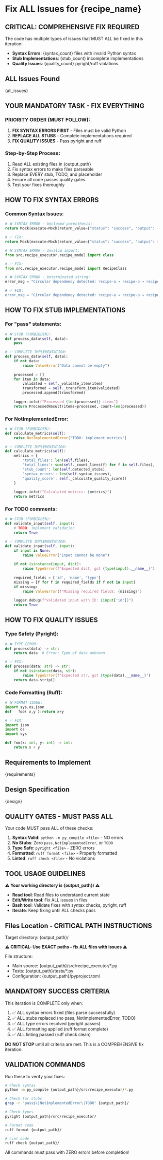 # Fix ALL Issues for {recipe_name}

## CRITICAL: COMPREHENSIVE FIX REQUIRED

The code has multiple types of issues that MUST ALL be fixed in this iteration:
- **Syntax Errors**: {syntax_count} files with invalid Python syntax
- **Stub Implementations**: {stub_count} incomplete implementations  
- **Quality Issues**: {quality_count} pyright/ruff violations

## ALL Issues Found
{all_issues}

## YOUR MANDATORY TASK - FIX EVERYTHING

### PRIORITY ORDER (MUST FOLLOW):
1. **FIX SYNTAX ERRORS FIRST** - Files must be valid Python
2. **REPLACE ALL STUBS** - Complete implementations required
3. **FIX QUALITY ISSUES** - Pass pyright and ruff

### Step-by-Step Process:
1. Read ALL existing files in {output_path}
2. Fix syntax errors to make files parseable
3. Replace EVERY stub, TODO, and placeholder
4. Ensure all code passes quality gates
5. Test your fixes thoroughly

## HOW TO FIX SYNTAX ERRORS

### Common Syntax Issues:
```python
# ❌ SYNTAX ERROR - Unclosed parenthesis:
return Mock(execute=Mock(return_value={"status": "success", "output": {}})

# ✅ FIX:
return Mock(execute=Mock(return_value={"status": "success", "output": {}}))

# ❌ SYNTAX ERROR - Invalid import:
from src.recipe_executor.recipe_model import class

# ✅ FIX:
from src.recipe_executor.recipe_model import RecipeClass

# ❌ SYNTAX ERROR - Unterminated string:
error_msg = "Circular dependency detected: recipe-a → recipe-b → recipe-c → recipe-a""""

# ✅ FIX:
error_msg = "Circular dependency detected: recipe-a → recipe-b → recipe-c → recipe-a"
```

## HOW TO FIX STUB IMPLEMENTATIONS

### For "pass" statements:
```python
# ❌ STUB (FORBIDDEN):
def process_data(self, data):
    pass

# ✅ COMPLETE IMPLEMENTATION:
def process_data(self, data):
    if not data:
        raise ValueError("Data cannot be empty")
    
    processed = []
    for item in data:
        validated = self._validate_item(item)
        transformed = self._transform_item(validated)
        processed.append(transformed)
    
    logger.info(f"Processed {len(processed)} items")
    return ProcessedResult(items=processed, count=len(processed))
```

### For NotImplementedError:
```python
# ❌ STUB (FORBIDDEN):
def calculate_metrics(self):
    raise NotImplementedError("TODO: implement metrics")

# ✅ COMPLETE IMPLEMENTATION:
def calculate_metrics(self):
    metrics = {
        'total_files': len(self.files),
        'total_lines': sum(self._count_lines(f) for f in self.files),
        'stub_count': len(self.detected_stubs),
        'syntax_errors': len(self.syntax_issues),
        'quality_score': self._calculate_quality_score()
    }
    
    logger.info(f"Calculated metrics: {metrics}")
    return metrics
```

### For TODO comments:
```python
# ❌ STUB (FORBIDDEN):
def validate_input(self, input):
    # TODO: implement validation
    return True

# ✅ COMPLETE IMPLEMENTATION:
def validate_input(self, input):
    if input is None:
        raise ValueError("Input cannot be None")
    
    if not isinstance(input, dict):
        raise TypeError(f"Expected dict, got {type(input).__name__}")
    
    required_fields = ['id', 'name', 'type']
    missing = [f for f in required_fields if f not in input]
    if missing:
        raise ValueError(f"Missing required fields: {missing}")
    
    logger.debug(f"Validated input with ID: {input['id']}")
    return True
```

## HOW TO FIX QUALITY ISSUES

### Type Safety (Pyright):
```python
# ❌ TYPE ERROR:
def process(data) -> str:
    return data  # Error: Type of data unknown

# ✅ FIX:
def process(data: str) -> str:
    if not isinstance(data, str):
        raise TypeError(f"Expected str, got {type(data).__name__}")
    return data.strip()
```

### Code Formatting (Ruff):
```python
# ❌ FORMAT ISSUE:
import sys,os,json
def   foo( x,y ):return x+y

# ✅ FIX:
import json
import os
import sys

def foo(x: int, y: int) -> int:
    return x + y
```

## Requirements to Implement
{requirements}

## Design Specification
{design}

## QUALITY GATES - MUST PASS ALL

Your code MUST pass ALL of these checks:

1. **Syntax Valid**: `python -m py_compile <file>` - NO errors
2. **No Stubs**: Zero `pass`, `NotImplementedError`, or `TODO`
3. **Type Safe**: `pyright <file>` - ZERO errors
4. **Formatted**: `ruff format <file>` - Properly formatted
5. **Linted**: `ruff check <file>` - No violations

## TOOL USAGE GUIDELINES

**⚠️ Your working directory is {output_path}/ ⚠️**

- **Read tool**: Read files to understand current state
- **Edit/Write tool**: Fix ALL issues in files
- **Bash tool**: Validate fixes with syntax checks, pyright, ruff
- **Iterate**: Keep fixing until ALL checks pass

## Files Location - CRITICAL PATH INSTRUCTIONS
Target directory: {output_path}/

**⚠️ CRITICAL: Use EXACT paths - fix ALL files with issues ⚠️**

File structure:
- Main source: {output_path}/src/recipe_executor/*.py  
- Tests: {output_path}/tests/*.py
- Configuration: {output_path}/pyproject.toml

## MANDATORY SUCCESS CRITERIA

This iteration is COMPLETE only when:
1. ✅ ALL syntax errors fixed (files parse successfully)
2. ✅ ALL stubs replaced (no pass, NotImplementedError, TODO)
3. ✅ ALL type errors resolved (pyright passes)
4. ✅ ALL formatting applied (ruff format complete)
5. ✅ ALL linting passed (ruff check clean)

**DO NOT STOP** until all criteria are met. This is a COMPREHENSIVE fix iteration.

## VALIDATION COMMANDS

Run these to verify your fixes:
```bash
# Check syntax
python -m py_compile {output_path}/src/recipe_executor/*.py

# Check for stubs
grep -r "pass$\|NotImplementedError\|TODO" {output_path}/

# Check types
pyright {output_path}/src/recipe_executor/

# Format code
ruff format {output_path}/

# Lint code
ruff check {output_path}/
```

All commands must pass with ZERO errors before completion!